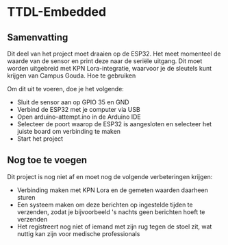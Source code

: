 # TTDL-Embedded

## Samenvatting

Dit deel van het project moet draaien op de ESP32. Het meet momenteel de waarde van de sensor en print deze naar de seriële uitgang. Dit moet worden uitgebreid met KPN Lora-integratie, waarvoor je de sleutels kunt krijgen van Campus Gouda.
Hoe te gebruiken

Om dit uit te voeren, doe je het volgende:

- Sluit de sensor aan op GPIO 35 en GND
- Verbind de ESP32 met je computer via USB
- Open arduino-attempt.ino in de Arduino IDE
- Selecteer de poort waarop de ESP32 is aangesloten en selecteer het juiste board om verbinding te maken
- Start het project

## Nog toe te voegen

Dit project is nog niet af en moet nog de volgende verbeteringen krijgen:

- Verbinding maken met KPN Lora en de gemeten waarden daarheen sturen
- Een systeem maken om deze berichten op ingestelde tijden te verzenden, zodat je bijvoorbeeld 's nachts geen berichten hoeft te verzenden
- Het registreert nog niet of iemand met zijn rug tegen de stoel zit, wat nuttig kan zijn voor medische professionals
